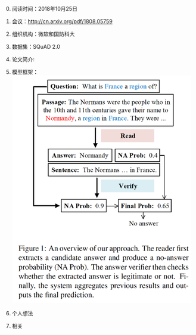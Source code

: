 0. 阅读时间：2018年10月25日
1. 会议：http://cn.arxiv.org/pdf/1808.05759
2. 组织机构：微软和国防科大
3. 数据集：SQuAD 2.0

4. 论文简介:  

5. 模型框架：
![image](https://github.com/dengyuning/paper-reading-notes/blob/master/MRC/2018-10/Read_and_Verify.png?raw=true)

6. 个人想法


7. 相关
